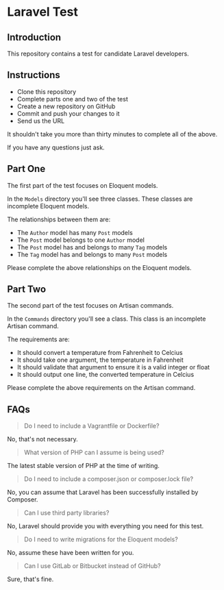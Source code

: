 # Laravel Test

## Introduction

This repository contains a test for candidate Laravel developers.

## Instructions

* Clone this repository
* Complete parts one and two of the test
* Create a new repository on GitHub
* Commit and push your changes to it
* Send us the URL

It shouldn't take you more than thirty minutes to complete all of the above.

If you have any questions just ask.

## Part One

The first part of the test focuses on Eloquent models.

In the `Models` directory you'll see three classes. These classes are incomplete Eloquent models.

The relationships between them are:

  * The `Author` model has many `Post` models
  * The `Post` model belongs to one `Author` model
  * The `Post` model has and belongs to many `Tag` models
  * The `Tag` model has and belongs to many `Post` models

Please complete the above relationships on the Eloquent models.

## Part Two

The second part of the test focuses on Artisan commands.

In the `Commands` directory you'll see a class. This class is an incomplete Artisan command.

The requirements are:

* It should convert a temperature from Fahrenheit to Celcius
* It should take one argument, the temperature in Fahrenheit
* It should validate that argument to ensure it is a valid integer or float
* It should output one line, the converted temperature in Celcius

Please complete the above requirements on the Artisan command.

## FAQs

> Do I need to include a Vagrantfile or Dockerfile? 

No, that's not necessary.

> What version of PHP can I assume is being used?

The latest stable version of PHP at the time of writing.

> Do I need to include a composer.json or composer.lock file?

No, you can assume that Laravel has been successfully installed by Composer.

> Can I use third party libraries?

No, Laravel should provide you with everything you need for this test.

> Do I need to write migrations for the Eloquent models?

No, assume these have been written for you.

> Can I use GitLab or Bitbucket instead of GitHub?

Sure, that's fine.